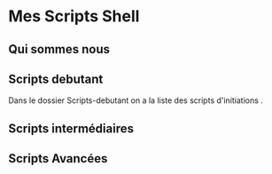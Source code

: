 # Mes Scripts Shell

## Qui sommes nous 


## Scripts debutant
Dans le dossier Scripts-debutant on a la liste des scripts d'initiations .
## Scripts intermédiaires
## Scripts Avancées